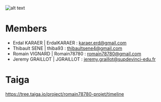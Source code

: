 ![alt text](https://github.com/ErdalKARAER/airneis/blob/create_project_structure/docs/AIRNEIS_logo.png?raw=true)

# Members

- Erdal KARAER | ErdalKARAER : karaer.erd@gmail.com
- Thibault SENE | thiba93 : thibaultsene4@gmail.com
- Romain VIGNARD | Romain78780 : romain78780@gmail.com
- Jeremy GRAILLOT | JGRAILLOT : jeremy.graillot@supdevinci-edu.fr

# Taiga

https://tree.taiga.io/project/romain78780-projet/timeline
